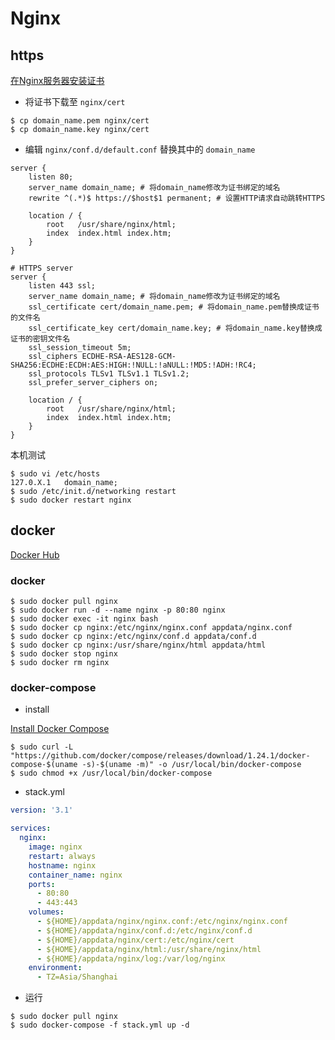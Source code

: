 # Nginx

## https

[在Nginx服务器安装证书](https://help.aliyun.com/document_detail/98728.html)

- 将证书下载至 `nginx/cert`

```shell script
$ cp domain_name.pem nginx/cert
$ cp domain_name.key nginx/cert
```

- 编辑 `nginx/conf.d/default.conf` 替换其中的 `domain_name`

```
server {
    listen 80;
    server_name domain_name; # 将domain_name修改为证书绑定的域名
    rewrite ^(.*)$ https://$host$1 permanent; # 设置HTTP请求自动跳转HTTPS

    location / {
        root   /usr/share/nginx/html;
        index  index.html index.htm;
    }
}

# HTTPS server
server {
    listen 443 ssl;
    server_name domain_name; # 将domain_name修改为证书绑定的域名
    ssl_certificate cert/domain_name.pem; # 将domain_name.pem替换成证书的文件名
    ssl_certificate_key cert/domain_name.key; # 将domain_name.key替换成证书的密钥文件名
    ssl_session_timeout 5m;
    ssl_ciphers ECDHE-RSA-AES128-GCM-SHA256:ECDHE:ECDH:AES:HIGH:!NULL:!aNULL:!MD5:!ADH:!RC4;
    ssl_protocols TLSv1 TLSv1.1 TLSv1.2;
    ssl_prefer_server_ciphers on;

    location / {
        root   /usr/share/nginx/html;
        index  index.html index.htm;
    }
}
```

本机测试

```shell script
$ sudo vi /etc/hosts
127.0.X.1	domain_name;
$ sudo /etc/init.d/networking restart
$ sudo docker restart nginx
```

## docker

[Docker Hub](https://hub.docker.com/_/nginx)

### docker

```shell script
$ sudo docker pull nginx
$ sudo docker run -d --name nginx -p 80:80 nginx
$ sudo docker exec -it nginx bash
$ sudo docker cp nginx:/etc/nginx/nginx.conf appdata/nginx.conf
$ sudo docker cp nginx:/etc/nginx/conf.d appdata/conf.d
$ sudo docker cp nginx:/usr/share/nginx/html appdata/html
$ sudo docker stop nginx
$ sudo docker rm nginx
```

### docker-compose

- install

[Install Docker Compose](https://docs.docker.com/compose/install/)

```shell script
$ sudo curl -L "https://github.com/docker/compose/releases/download/1.24.1/docker-compose-$(uname -s)-$(uname -m)" -o /usr/local/bin/docker-compose
$ sudo chmod +x /usr/local/bin/docker-compose
```

- stack.yml

```yaml
version: '3.1'

services:
  nginx:
    image: nginx
    restart: always
    hostname: nginx
    container_name: nginx
    ports:
      - 80:80
      - 443:443
    volumes:
      - ${HOME}/appdata/nginx/nginx.conf:/etc/nginx/nginx.conf
      - ${HOME}/appdata/nginx/conf.d:/etc/nginx/conf.d
      - ${HOME}/appdata/nginx/cert:/etc/nginx/cert
      - ${HOME}/appdata/nginx/html:/usr/share/nginx/html
      - ${HOME}/appdata/nginx/log:/var/log/nginx
    environment:
      - TZ=Asia/Shanghai
```

- 运行

```shell script
$ sudo docker pull nginx
$ sudo docker-compose -f stack.yml up -d
```